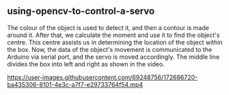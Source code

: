 ## using-opencv-to-control-a-servo
The colour of the object is used to detect it, and then a contour is made around it.
After that, we calculate the moment and use it to find the object's centre.
This centre assists us in determining the location of the object within the box.
Now, the data of the object's movement is communicated to the Arduino via serial port, and the servo is moved accordingly.
The middle line divides the box into left and right as shown in the video.






https://user-images.githubusercontent.com/69248756/172686720-ba435306-8101-4e3c-a7f7-e29733764f54.mp4



